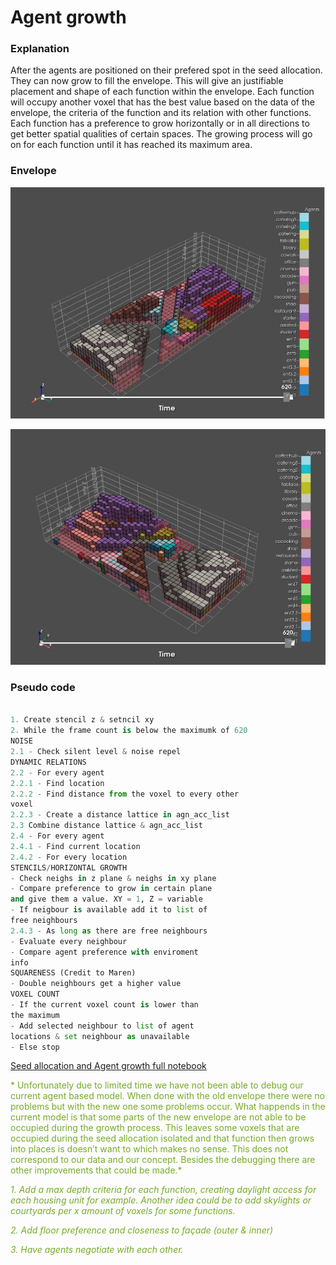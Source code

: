 # Agent growth 

### Explanation

After the agents are positioned on their prefered spot in the seed allocation. They can now grow to fill the envelope. This will give an justifiable placement and shape of each function within the envelope. Each function will occupy another voxel that has the best value based on the data of the envelope, the criteria of the function and its relation with other functions. Each function has a preference to grow horizontally or in all directions to get better spatial qualities of certain spaces. The growing process will go on for each function until it has reached its maximum area.

### Envelope 

![Title](../../../img/ABM_1.png)

![Title](../../../img/ABM_2.png)

### Pseudo code

``` python

1. Create stencil z & setncil xy
2. While the frame count is below the maximumk of 620
NOISE
2.1 - Check silent level & noise repel
DYNAMIC RELATIONS
2.2 - For every agent
2.2.1 - Find location
2.2.2 - Find distance from the voxel to every other
voxel
2.2.3 - Create a distance lattice in agn_acc_list
2.3 Combine distance lattice & agn_acc_list
2.4 - For every agent
2.4.1 - Find current location
2.4.2 - For every location
STENCILS/HORIZONTAL GROWTH
- Check neighs in z plane & neighs in xy plane
- Compare preference to grow in certain plane
and give them a value. XY = 1, Z = variable
- If neigbour is available add it to list of
free neighbours
2.4.3 - As long as there are free neighbours
- Evaluate every neighbour
- Compare agent preference with enviroment
info
SQUARENESS (Credit to Maren)
- Double neighbours get a higher value
VOXEL COUNT
- If the current voxel count is lower than
the maximum
- Add selected neighbour to list of agent
locations & set neighbour as unavailable
- Else stop
```

[Seed allocation and Agent growth full notebook](/spatial_computing_project_template/index/scripts/abm/)

<span style="color: #76AB24;">* Unfortunately due to limited time we have not been able to debug our current agent based model. When done with the old envelope there were no problems but with the new one some problems occur. What happends in the current model is that some parts of the new envelope are not able to be occupied during the growth process. This leaves some voxels that are occupied during the seed allocation isolated and that function then grows into places is doesn’t want to which makes no sense. This does not correspond to our data and our concept. Besides the debugging there are other improvements that could be made.*</span>

<span style="color: #76AB24;">*1.	Add a max depth criteria for each function, creating daylight access for each housing unit for example. Another idea could be to add skylights or courtyards per x amount of voxels for some functions.*</span> 

<span style="color: #76AB24;">*2.	Add floor preference and closeness to façade (outer & inner)*</span>

<span style="color: #76AB24;">*3.	Have agents negotiate with each other.*</span>

